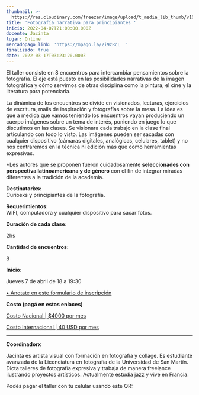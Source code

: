 ```yaml
---
thumbnail: >-
  https://res.cloudinary.com/freezer/image/upload/t_media_lib_thumb/v1647487574/2022/Fotograf%C3%ADa_Narrativa_-_WEBjpg_aznfca.jpg
title: 'Fotografía narrativa para principiantes '
inicio: 2022-04-07T21:00:00.000Z
docente: Jacinta
lugar: Online
mercadopago_link: 'https://mpago.la/2i9zRcL  '
finalizado: true
date: 2022-03-17T03:23:20.000Z
---
```


El taller consiste en 8 encuentros para intercambiar pensamientos sobre la fotografía. El eje está puesto en las posibilidades narrativas de la imagen fotográfica y cómo servirnos de otras disciplina como la pintura, el cine y la literatura para potenciarla.

La dinámica de los encuentros se divide en visionados, lecturas, ejercicios de escritura, mails de inspiración y fotografías sobre la mesa. La idea es que a medida que vamos teniendo los encuentros vayan produciendo un cuerpo imágenes sobre un tema de interés, poniendo en juego lo que discutimos en las clases. Se visionara cada trabajo en la clase final articulando con todo lo visto. Las imágenes pueden ser sacadas con cualquier dispositivo (cámaras digitales, analógicas, celulares, tablet) y no nos centraremos en la técnica ni edición más que como herramientas expresivas.

\*Les autores que se proponen fueron cuidadosamente **seleccionades con perspectiva latinoamericana y de género** con el fin de integrar miradas diferentes a la tradición de la academia.

**Destinatarixs:**\
Curiosxs y principiantes de la fotografía.

**Requerimientos:**\
WIFI, computadora y cualquier dispositivo para sacar fotos.

**Duración de cada clase:**

2hs

**Cantidad de encuentros:**

8

**Inicio:**

Jueves 7 de abril de 18 a 19:30

[• Anotate en este formulario de inscripción](https://docs.google.com/forms/d/15vBMeB0K5R0J6TDKiZJ-AyY-zB9z2fz7RLOEK0Poq30/edit)

**Costo (pagá en estos enlaces)**

[Costo Nacional | $4000 por mes](https://mpago.la/2i9zRcL)

[Costo Internacional | 40 USD por mes](https://paypal.me/fotografiaalborde?country.x=AR\&locale.x=es_XC)

***

**Coordinadorx**

Jacinta es artista visual con formación en fotografía y collage. Es estudiante avanzada de la Licenciatura en fotografía de la Universidad de San Martín. Dicta talleres de fotografía expresiva y trabaja de manera freelance ilustrando proyectos artísticos. Actualmente estudia jazz y vive en Francia.

Podés pagar el taller con tu celular usando este QR:
